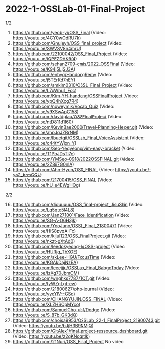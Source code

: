 # 2022-1-OSSLab-01-Final-Project

1/2

1.	https://github.com/yeob-yi/OSS_Final	(Video: https://youtu.be/4CY0wOdRU7k)
2.	https://github.com/Gnujeyh/OSS_final_project	(Video: https://youtu.be/SWVSV8n4mrU)
3.	https://github.com/22100042/OSS_Final_Project	(Video: https://youtu.be/iQPFZDAK6f4)
4.	https://github.com/sehan2709-cmis/2022_OSSFinal	(Video: https://youtu.be/K94j5LjSJ3A)
5.	https://github.com/enhyq/HandongRemy	(Video: https://youtu.be/j5TErKd7nEY)
6.	https://github.com/smkim0310/OSSL_Final_Project	(Video: https://youtu.be/L7oWhu1_Foc)
7.	https://github.com/Kim-YH-handong/OSSFinalProject	(Video: https://youtu.be/ypQ4hXcg7R4)
8.	https://github.com/noweymik/Vocab_Quiz	(Video: https://youtu.be/v9XSwApC158)
9.	https://github.com/davidpiao/OSSFinalProject	(Video: https://youtu.be/ntD811d1I60)
10.	https://github.com/KevinBae2000/Travel-Planning-Helper.git	(Video: https://youtu.be/ahpJqJZBrNM)
11.	https://github.com/lbuetgit/OSSLab_Final_VoiceAssistent	(Video: https://youtu.be/c44tYWjxn_Y)
12.	https://github.com/Seo-Yegyeong/vim-easy-bracket	(Video: https://youtu.be/T1PbJDsTi7c)
13.	https://github.com/YMSeo-0918/2022OSSFINAL.git	(Video: https://youtu.be/2Z8ii7G0nlA)
14.	https://github.com/Ahn-Hyun/OSS_FINAL	(Video: https://youtu.be/-yo2_brmCQU)
15.	https://github.com/21700415/OSS_FINAL	(Video: https://youtu.be/hU_e4EWgHQg)

2/2

16.	https://github.com/diduuuuu/OSS_final-project_JisuShin	(Video: https://youtu.be/Lq5qte5l4L8)
17.	https://github.com/Jan271001/Face_Identification	(Video: https://youtu.be/SG-A-O6H3jk)
18.	https://github.com/YooJuno/OSSL_Final_21800471	(Video: https://youtu.be/HiS8pvgA-Fc)
19.	https://github.com/kijul123/OSS_FinalProject.git	(Video: https://youtu.be/nkzt-gXtAd0)
20.	https://github.com/leedokyeong-h/OSS-project	(Video: https://youtu.be/HURjq_TbXOE)
21.	https://github.com/skLee-HGU/FocusTime	(Video: https://youtu.be/KGAkDajNzEA)
22.	https://github.com/leeejjju/OSSLab_Final_BabgoToday	(Video: https://youtu.be/IzXg70JbmOM)
23.	https://github.com/wnghks7787/TCT.git	(Video: https://youtu.be/tyWZqLgt-ew)
24.	https://github.com/21800627/php-journal	(Video: https://youtu.be/yyeYlV--GSo)
25.	https://github.com/CHANGYUJIN/OSS_FINAL	(Video: https://youtu.be/XLZHSCpMYco)
26.	https://github.com/SamuelCho-ubf/Dodge	(Video: https://youtu.be/S_87b_GK3dQ)
27.	https://github.com/choisa9953/OSSLab_22-1_FinalProject_21900743.git	(Video: https://youtu.be/bJjH3B9NMjQ)
28.	https://github.com/GitAlex1/final_project-ressource_dashboard.git	(Video: https://youtu.be/z2gKNcqrtlk)
29.	https://github.com/21Nuri/OSS_Final_Project	No video
